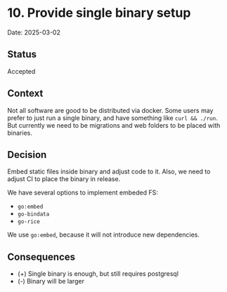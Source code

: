 # 10. Provide single binary setup

Date: 2025-03-02

## Status

Accepted

## Context

Not all software are good to be distributed via docker. Some users may prefer to just run a single binary, and have something like `curl && ./run`. But currently we need to be migrations and web folders to be placed with binaries.

## Decision

Embed static files inside binary and adjust code to it. Also, we need to adjust CI to place the binary in release.

We have several options to implement embeded FS:
- `go:embed`
- `go-bindata`
- `go-rice`

We use `go:embed`, because it will not introduce new dependencies.


## Consequences

- (+) Single binary is enough, but still requires postgresql
- (-) Binary will be larger

